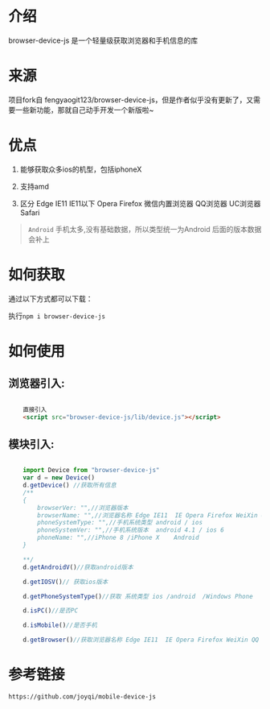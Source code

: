 # 介绍

browser-device-js 是一个轻量级获取浏览器和手机信息的库

# 来源

项目fork自 fengyaogit123/browser-device-js，但是作者似乎没有更新了，又需要一些新功能，那就自己动手开发一个新版啦~

# 优点

1. 能够获取众多ios的机型，包括iphoneX
    
2. 支持amd 

3. 区分 Edge IE11  IE11以下 Opera Firefox 微信内置浏览器 QQ浏览器 UC浏览器 Safari

> `Android` 手机太多,没有基础数据，所以类型统一为Android 后面的版本数据会补上

# 如何获取

通过以下方式都可以下载：

执行`npm i browser-device-js`

# 如何使用

## 浏览器引入:

```html

    直接引入
    <script src="browser-device-js/lib/device.js"></script>


```
## 模块引入:

```js

    import Device from "browser-device-js"
    var d = new Device()
    d.getDevice() //获取所有信息
    /**
    {
        browserVer: "",//浏览器版本
        browserName: "",//浏览器名称 Edge IE11  IE Opera Firefox WeiXin QQ UC Safari
        phoneSystemType: "",//手机系统类型 android / ios
        phoneSystemVer: "",//手机系统版本  android 4.1 / ios 6
        phoneName: "",//iPhone 8 /iPhone X    Android  
    }

    **/
    d.getAndroidV()//获取android版本

    d.getIOSV()// 获取ios版本

    d.getPhoneSystemType()//获取 系统类型 ios /android  /Windows Phone

    d.isPC()//是否PC

    d.isMobile()//是否手机

    d.getBrowser()//获取浏览器名称 Edge IE11  IE Opera Firefox WeiXin QQ UC Safari
```


# 参考链接

    https://github.com/joyqi/mobile-device-js
